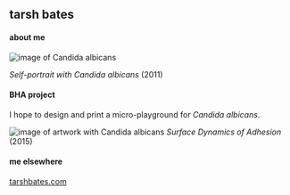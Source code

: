 ## tarsh bates

#### about me

![image of Candida albicans](https://tarshbates.files.wordpress.com/2015/11/bates_self-portrait_with_candida_albicans_2011.jpg?w=150&h=112)

_Self-portrait with _Candida albicans__ (2011)


#### BHA project
I hope to design and print a micro-playground for _Candida albicans_.

![image of artwork with Candida albicans](https://tarshbates.files.wordpress.com/2015/11/bates_sdoa_detail_3_20151005.jpg?w=1000&h=562?w=1000&h=562) 
_Surface Dynamics of Adhesion_ (2015) 


#### me elsewhere
[tarshbates.com](https://tarshbates.com/)
